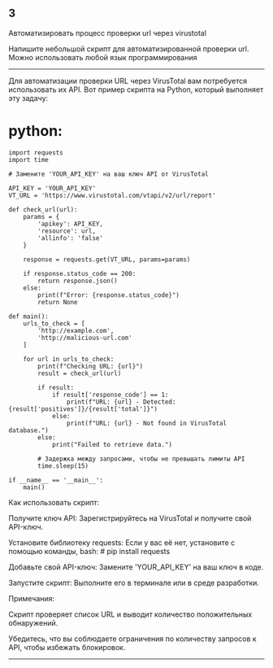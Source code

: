 ## 3

Автоматизировать процесс проверки url через virustotal

Напишите небольшой скрипт для автоматизированной проверки url.    Можно использовать любой язык программирования

___

Для автоматизации проверки URL через VirusTotal вам потребуется использовать их API. Вот пример скрипта на Python, который выполняет эту задачу:

# python:
  
    import requests
    import time
    
    # Замените 'YOUR_API_KEY' на ваш ключ API от VirusTotal
    
    API_KEY = 'YOUR_API_KEY'
    VT_URL = 'https://www.virustotal.com/vtapi/v2/url/report'
    
    def check_url(url):
        params = {
            'apikey': API_KEY,
            'resource': url,
            'allinfo': 'false'
        }
        
        response = requests.get(VT_URL, params=params)
        
        if response.status_code == 200:
            return response.json()
        else:
            print(f"Error: {response.status_code}")
            return None
    
    def main():
        urls_to_check = [
            'http://example.com',
            'http://malicious-url.com'
        ]
    
        for url in urls_to_check:
            print(f"Checking URL: {url}")
            result = check_url(url)
    
            if result:
                if result['response_code'] == 1:
                    print(f"URL: {url} - Detected: {result['positives']}/{result['total']}")
                else:
                    print(f"URL: {url} - Not found in VirusTotal database.")
            else:
                print("Failed to retrieve data.")
    
            # Задержка между запросами, чтобы не превышать лимиты API
            time.sleep(15)
    
    if __name__ == '__main__':
        main()
      
Как использовать скрипт:

Получите ключ API: Зарегистрируйтесь на VirusTotal и получите свой API-ключ.

Установите библиотеку requests: Если у вас её нет, установите с помощью команды, bash: # pip install requests
    
Добавьте свой API-ключ: Замените 'YOUR_API_KEY' на ваш ключ в коде.

Запустите скрипт: Выполните его в терминале или в среде разработки.

Примечания:

Скрипт проверяет список URL и выводит количество положительных обнаружений.

Убедитесь, что вы соблюдаете ограничения по количеству запросов к API, чтобы избежать блокировок.

___

